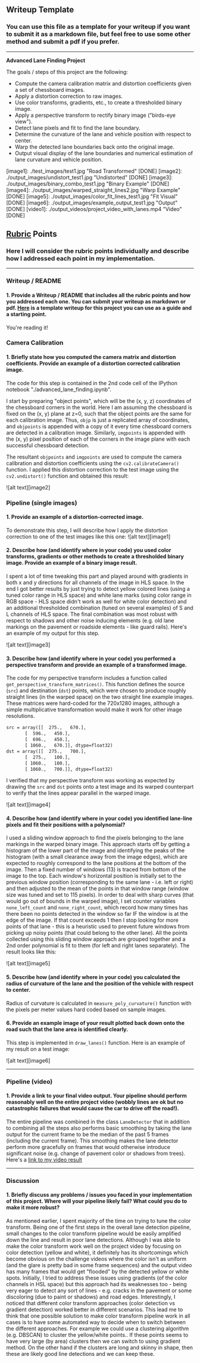 ## Writeup Template

### You can use this file as a template for your writeup if you want to submit it as a markdown file, but feel free to use some other method and submit a pdf if you prefer.

---

**Advanced Lane Finding Project**

The goals / steps of this project are the following:

* Compute the camera calibration matrix and distortion coefficients given a set of chessboard images.
* Apply a distortion correction to raw images.
* Use color transforms, gradients, etc., to create a thresholded binary image.
* Apply a perspective transform to rectify binary image ("birds-eye view").
* Detect lane pixels and fit to find the lane boundary.
* Determine the curvature of the lane and vehicle position with respect to center.
* Warp the detected lane boundaries back onto the original image.
* Output visual display of the lane boundaries and numerical estimation of lane curvature and vehicle position.

[//]: # (Image References)

[image1]: ./test_images/test1.jpg "Road Transformed" [DONE]
[image2]: ./output_images/undistort_test1.jpg "Undistorted" [DONE]
[image3]: ./output_images/binary_combo_test1.jpg "Binary Example" [DONE]
[image4]: ./output_images/warped_straight_lines2.jpg "Warp Example" [DONE]
[image5]: ./output_images/color_fit_lines_test1.jpg "Fit Visual" [DONE]
[image6]: ./output_images/example_output_test1.jpg "Output" [DONE]
[video1]: ./output_videos/project_video_with_lanes.mp4 "Video" [DONE]

## [Rubric](https://review.udacity.com/#!/rubrics/571/view) Points

### Here I will consider the rubric points individually and describe how I addressed each point in my implementation.  

---

### Writeup / README

#### 1. Provide a Writeup / README that includes all the rubric points and how you addressed each one.  You can submit your writeup as markdown or pdf.  [Here](https://github.com/udacity/CarND-Advanced-Lane-Lines/blob/master/writeup_template.md) is a template writeup for this project you can use as a guide and a starting point.  

You're reading it!

### Camera Calibration

#### 1. Briefly state how you computed the camera matrix and distortion coefficients. Provide an example of a distortion corrected calibration image.

The code for this step is contained in the 2nd code cell of the IPython notebook "./advanced_lane_finding.ipynb".

I start by preparing "object points", which will be the (x, y, z) coordinates of the chessboard corners in the world. Here I am assuming the chessboard is fixed on the (x, y) plane at z=0, such that the object points are the same for each calibration image.  Thus, `objp` is just a replicated array of coordinates, and `objpoints` is appended with a copy of it every time chessboard corners are detected in a calibration image.  Similarly, `imgpoints` is appended with the (x, y) pixel position of each of the corners in the image plane with each successful chessboard detection.  

The resultant `objpoints` and `imgpoints` are used to compute the camera calibration and distortion coefficients using the `cv2.calibrateCamera()` function.  I applied this distortion correction to the test image using the `cv2.undistort()` function and obtained this result: 

![alt text][image2]

### Pipeline (single images)

#### 1. Provide an example of a distortion-corrected image.

To demonstrate this step, I will describe how I apply the distortion correction to one of the test images like this one:
![alt text][image1]

#### 2. Describe how (and identify where in your code) you used color transforms, gradients or other methods to create a thresholded binary image.  Provide an example of a binary image result.

I spent a lot of time tweaking this part and played around with gradients in both x and y directions for all channels of the image in HLS space. In the end I got better results by just trying to detect yellow colored lines (using a tuned color range in HLS space) and white lane marks (using color range in RGB space - HLS space didn't work as well for white color detection) and an additional thresholded combination (tuned on several examples) of S and L channels of HLS space.
The final combination was most robust with respect to shadows and other noise inducing elements (e.g. old lane markings on the pavement or roadside elements - like guard rails).
Here's an example of my output for this step.

![alt text][image3]

#### 3. Describe how (and identify where in your code) you performed a perspective transform and provide an example of a transformed image.

The code for my perspective transform includes a function called `get_perspective_transform_matrices()`.  This function defines the source (`src`) and destination (`dst`) points, which were chosen to produce roughly straight lines (in the warped space) on the two straight line example images. These matrices were hard-coded for the 720x1280 images, although a simple multiplicative transformation would make it work for other image resolutions.

```
src = array([[  275.,   670.],
       [  596.,   450.],
       [  696.,   450.],
       [ 1060.,   670.]], dtype=float32)
dst = array([[  275.,   700.],
       [  275.,   100.],
       [ 1060.,   100.],
       [ 1060.,   700.]], dtype=float32)
```
I verified that my perspective transform was working as expected by drawing the `src` and `dst` points onto a test image and its warped counterpart to verify that the lines appear parallel in the warped image.

![alt text][image4]

#### 4. Describe how (and identify where in your code) you identified lane-line pixels and fit their positions with a polynomial?

I used a sliding window approach to find the pixels belonging to the lane markings in the warped binary image. This approach starts off by getting a histogram of the lower part of the image and identifying the peaks of the histogram (with a small clearance away from the image edges), which are expected to roughly correspond to the lane positions at the bottom of the image. Then a fixed number of windows (13) is traced from bottom of the image to the top. Each window's horizontal position is initially set to the previous window position (corresponding to the same lane - i.e. left or right) and then adjusted to the mean of the points in that window range (window size was tuned and set to 115 pixels). In order to deal with sharp curves (that would go out of bounds in the warped image), I set counter variables `none_left_count` and `none_right_count`, which record how many times has there been no points detected in the window so far IF the window is at the edge of the image. If that count exceeds 1 then I stop looking for more points of that lane - this is a heuristic used to prevent future windows from picking up noisy points (that could belong to the other lane).
All the points collected using this sliding window approach are grouped together and a 2nd order polynomial is fit to them (for left and right lanes separately). The result looks like this:

![alt text][image5]

#### 5. Describe how (and identify where in your code) you calculated the radius of curvature of the lane and the position of the vehicle with respect to center.

Radius of curvature is calculated in `measure_poly_curvature()` function with the pixels per meter values hard coded based on sample images.


#### 6. Provide an example image of your result plotted back down onto the road such that the lane area is identified clearly.

This step is implemented in `draw_lanes()` function. Here is an example of my result on a test image:

![alt text][image6]

---

### Pipeline (video)

#### 1. Provide a link to your final video output.  Your pipeline should perform reasonably well on the entire project video (wobbly lines are ok but no catastrophic failures that would cause the car to drive off the road!).

The entire pipeline was combined in the class `LaneDetector` that in addition to combining all the steps also performs basic smoothing by taking the lane output for the current frame to be the median of the past 5 frames (including the current frame). This smoothing makes the lane detector perform more gracefully on frames that would otherwise introduce significant noise (e.g. change of pavement color or shadows from trees).
Here's a [link to my video result](./output_videos/project_video_with_lanes.mp4)

---

### Discussion

#### 1. Briefly discuss any problems / issues you faced in your implementation of this project.  Where will your pipeline likely fail?  What could you do to make it more robust?

As mentioned earlier, I spent majority of the time on trying to tune the color transform. Being one of the first steps in the overall lane detection pipeline, small changes to the color transform pipeline would be easily amplified down the line and result in poor lane detections. Although I was able to make the color transform work well on the project video by focusing on color detection (yellow and white), it definitely has its shortcomings which become obvious on the challenge videos where the color isn't as uniform (and the glare is pretty bad in some frame sequences) and the output video has many frames that would get "flooded" by the detected yellow or white spots. Initially, I tried to address these issues using gradients (of the color channels in HSL space) but this approach had its weaknesses too - being very eager to detect any sort of lines - e.g. cracks in the pavement or some discoloring (due to paint or shadows) and road edges.
Interestingly, I noticed that different color transform approaches (color detection vs gradient detection) worked better in different scenarios. This lead me to think that one possible solution to make color transform pipeline work in all cases is to have some automated way to decide when to switch between the different approaches. For example we could use a clustering algorithm (e.g. DBSCAN) to cluster the yellow/white points.. If these points seems to have very large (by area) clusters then we can switch to using gradient method. On the other hand if the clusters are long and skinny in shape, then these are likely good line detections and we can keep these.
